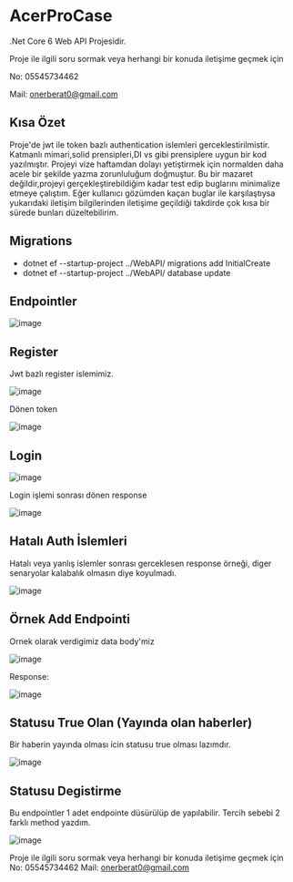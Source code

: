 # AcerProCase
 
 .Net Core 6 Web API Projesidir.
 
 Proje ile ilgili soru sormak veya herhangi bir konuda iletişime geçmek için 
 
 No: 05545734462
 
 Mail: onerberat0@gmail.com

## Kısa Özet

Proje'de jwt ile token bazlı authentication islemleri gerceklestirilmistir. Katmanlı mimari,solid prensipleri,DI vs gibi 
prensiplere uygun bir kod yazılmıştır. Projeyi vize haftamdan dolayı yetiştirmek için normalden daha acele bir şekilde yazma 
zorunluluğum doğmuştur. Bu bir mazaret değildir,projeyi gerçekleştirebildiğim kadar test edip buglarını minimalize etmeye çalıştım.
Eğer kullanıcı gözümden  kaçan buglar ile karşılaştıysa yukarıdaki iletişim bilgilerinden iletişime geçildiği takdirde çok kısa bir sürede
bunları düzeltebilirim. 

## Migrations
- dotnet ef --startup-project ../WebAPI/  migrations add InitialCreate
- dotnet ef --startup-project ../WebAPI/ database update


## Endpointler

![image](https://user-images.githubusercontent.com/62885525/203973093-b8694478-8b05-4bc7-b39b-8e22c52bdf92.png)

## Register

Jwt bazlı register islemimiz.

![image](https://user-images.githubusercontent.com/62885525/203974081-51349fbf-861a-49c2-8e04-606be4872466.png)

Dönen token

![image](https://user-images.githubusercontent.com/62885525/203974226-754dae8c-5f1a-4d48-b4b2-65c3fa6dbddd.png)

## Login

![image](https://user-images.githubusercontent.com/62885525/203974375-e98520de-7157-4c97-aa1b-579ed71b22b4.png)

Login işlemi sonrası dönen response

![image](https://user-images.githubusercontent.com/62885525/203974445-9f0b8fdc-9e6b-4b3c-89e6-68ad6fdb0e08.png)


## Hatalı Auth İslemleri

Hatalı veya yanlış islemler sonrası gerceklesen response örneği, diger senaryolar kalabalık olmasın diye koyulmadı.

![image](https://user-images.githubusercontent.com/62885525/203974607-8301d156-d47c-4230-a031-0144b3cb946c.png)


## Örnek Add Endpointi

 Ornek olarak verdigimiz data body'miz
 
![image](https://user-images.githubusercontent.com/62885525/203973257-9f693ff9-32ae-45e1-88cd-263d492009c5.png)

 Response:
 
![image](https://user-images.githubusercontent.com/62885525/203973432-265508c3-a7df-47d5-911c-ca80af5cbdae.png)

## Statusu True Olan (Yayında olan haberler)

Bir haberin yayında olması icin statusu true olması lazımdır.

![image](https://user-images.githubusercontent.com/62885525/203973662-48c4a629-821a-4436-a415-f982df76b2fb.png)

## Statusu Degistirme

Bu endpointler 1 adet endpointe düsürülüp de yapılabilir. Tercih sebebi 2 farklı method yazdım.

![image](https://user-images.githubusercontent.com/62885525/203973825-edc1f476-a07c-4c3a-a462-6ac109afa9a7.png)


Proje ile ilgili soru sormak veya herhangi bir konuda iletişime geçmek için 
No: 05545734462
Mail: onerberat0@gmail.com
